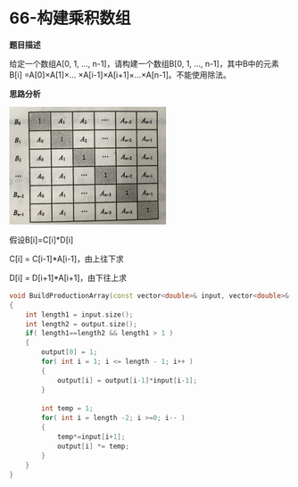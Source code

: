 # 66-构建乘积数组

**题目描述**

给定一个数组A[0, 1, …, n-1]，请构建一个数组B[0, 1, …, n-1]，其中B中的元素B[i] =A[0]×A[1]×… ×A[i-1]×A[i+1]×…×A[n-1]。不能使用除法。

**思路分析**

![](../../../pics/algorithms/Pic_66.png)

假设B[i]=C[i]*D[i]

C[i] = C[i-1]*A[i-1]，由上往下求

D[i] = D[i+1]*A[i+1]，由下往上求

```c++
void BuildProductionArray(const vector<double>& input, vector<double>& output)
{
    int length1 = input.size();
    int length2 = output.size();
   	if( length1==length2 && length1 > 1 )
    {
        output[0] = 1;
        for( int i = 1; i <= length - 1; i++ )
        {
            output[i] = output[i-1]*input[i-1];
        }
        
        int temp = 1;
        for( int i = length -2; i >=0; i-- )
        {
            temp*=input[i+1];
            output[i] *= temp;
        }
    }
}
```

